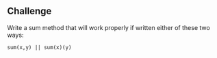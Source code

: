 ## Challenge 

Write a sum method that will work properly if written either of these two ways:

`sum(x,y) || sum(x)(y)`
